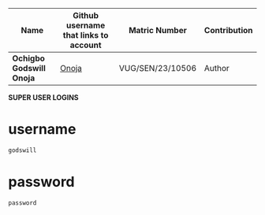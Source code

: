 |**Name**       | **Github username that links to account**         | **Matric Number** |	**Contribution** |
|---------------|---------------------------------------------------|-------------------|------------------|
|**Ochigbo Godswill Onoja**	|[Onoja](https://github.com/onoja11/) |VUG/SEN/23/10506 |Author|


**SUPER USER LOGINS**
# username
```bash
godswill
```
# password
```bash
password
```
